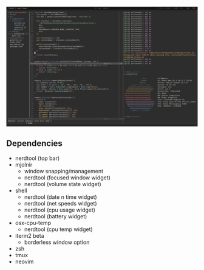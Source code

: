 ![Img](/screenshots/ss.png "Sample screenshot")

## Dependencies

- nerdtool (top bar)
- mjolnir
  - window snapping/management
  - nerdtool (focused window widget)
  - nerdtool (volume state widget)
- shell
  - nerdtool (date n time widget)
  - nerdtool (net speeds widget)
  - nerdtool (cpu usage widget)
  - nerdtool (battery widget)
- osx-cpu-temp
  - nerdtool (cpu temp widget)
- iterm2 beta
  - borderless window option
- zsh
- tmux
- neovim

